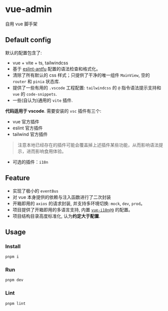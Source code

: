 # vue-admin

自用 vue 脚手架

## Default config

默认的配置包含了:

- vue + vite + ts, tailwindcss
- 基于 [eslint-antfu](https://github.com/antfu/eslint-config) 配置的语法检查和格式化。
- 清除了所有默认的 css 样式；只提供了干净的唯一组件 `MainView`, 空的 `router` 和 `pinia` 状态库.
- 提供了一些有用的 `.vscode` 工程配置: `tailwindcss` 的 `@` 指令语法提示支持和 `vue` 的 `code-snippets`.
- 一些(自认为)通用的 `vite` 插件.

**代码适用于 vscode**. 需要安装的 `vsc` 插件有三个:

- vue 官方插件
- eslint 官方插件
- tailwind 官方插件

> 注意本地已经存在的插件可能会覆盖掉上述插件某些功能，从而影响语法提示，进而影响食用体验。

- 可选的插件：`i18n`

## Feature

- 实现了极小的 `eventBus`
- 对 vue 本身提供的依赖与注入函数进行了二次封装
- 开箱即用的 `axios` 的请求封装, 并支持多环境切换: `mock`, `dev`, `prod`。
- 项目提供了开箱即用的多语言支持, 内置 [`vue-i18n@9`](https://github.com/intlify/vue-i18n) 的配置。
- 项目结构目录高度标准化, 认为**约定大于配置**.

## Usage

### Install

```sh
pnpm i
```

### Run

```sh
pnpm dev
```

### Lint

```sh
pnpm lint
```
